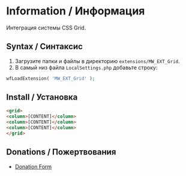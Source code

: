 # Information / Информация

Интеграция системы CSS Grid.

## Syntax / Синтаксис

1. Загрузите папки и файлы в директорию `extensions/MW_EXT_Grid`.
2. В самый низ файла `LocalSettings.php` добавьте строку:

```php
wfLoadExtension( 'MW_EXT_Grid' );
```

## Install / Установка

```html
<grid>
<column>[CONTENT]</column>
<column>[CONTENT]</column>
<column>[CONTENT]</column>
</grid>
```

## Donations / Пожертвования

- [Donation Form](https://donation-form.github.io/)
